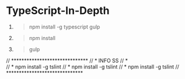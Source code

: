 # TypeScript-In-Depth

1. > npm install -g typescript gulp
2. > npm install
3. > gulp


// ******************************
// *     INFO SS
// *    
// *    npm install -g tslint
// * npm install -g tslint
// * npm install -g tslint
// ******************************
